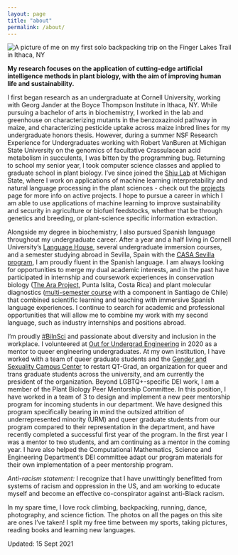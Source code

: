```yaml
---
layout: page
title: "about"
permalink: /about/
---
```

![A picture of me on my first solo backpacking trip on the Finger Lakes Trail in Ithaca, NY](../images/backpacking.JPG)

**My research focuses on the application of cutting-edge artificial intelligence methods in plant biology, with the aim of improving human life and sustainability.**<br>

I first began research as an undergraduate at Cornell University, working with Georg Jander at the Boyce Thompson Institute in Ithaca, NY. While pursuing a bachelor of arts in biochemistry, I worked in the lab and greenhouse on characterizing mutants in the benzoxazinoid pathway in maize, and characterizing pesticide uptake across maize inbred lines for my undergraduate honors thesis. However, during a summer NSF Research Experience for Undergraduates working with Robert VanBuren at Michigan State University on the genomics of facultative Crassulacean acid metabolism in succulents, I was bitten by the programming bug. Returning to school my senior year, I took computer science classes and applied to graduate school in plant biology. I’ve since joined the [Shiu Lab](https://shiulab.github.io/) at Michigan State, where I work on applications of machine learning interpretability and natural language processing in the plant sciences - check out the [projects](https://serenalotreck.github.io/projects/) page for more info on active projects. I hope to pursue a career in which I am able to use applications of machine learning to improve sustainability and security in agriculture or biofuel feedstocks, whether that be through genetics and breeding, or plant-science specific information extraction.<br>

Alongside my degree in biochemistry, I also pursued Spanish language throughout my undergraduate career. After a year and a half living in Cornell University’s [Language House](https://cornell.campusgroups.com/culh/home/), several undergraduate immersion courses, and a semester studying abroad in Sevilla, Spain with the [CASA Sevilla program](https://casa.education/sevilla), I am proudly fluent in the Spanish language. I am always looking for opportunities to merge my dual academic interests, and in the past have participated in internship and coursework experiences in conservation biology ([The Ara Project](https://en.wikipedia.org/wiki/The_Ara_Project), Punta Islita, Costa Rica) and plant molecular diagnostics ([multi-semester course](https://classes.cornell.edu/browse/roster/FA18/class/PLSCI/4300) with a component in Santiago de Chile) that combined scientific learning and teaching with immersive Spanish language experiences. I continue to search for academic and professional opportunities that will allow me to combine my work with my second language, such as industry internships and positions abroad. <br>

I’m proudly [#BiInSci](https://twitter.com/hashtag/biinsci?ref_src=twsrc%5Egoogle%7Ctwcamp%5Eserp%7Ctwgr%5Ehashtag) and passionate about diversity and inclusion in the workplace. I volunteered at [Out for Undergrad Engineering](https://www.outforundergrad.org/engineering) in 2020 as a mentor to queer engineering undergraduates. At my own institution, I have worked with a team of queer graduate students and the [Gender and Sexuality Campus Center](https://lbgtrc.msu.edu/) to restart QT-Grad, an organization for queer and trans graduate students across the university, and am currently the president of the organization.  Beyond LGBTQ+-specific DEI work, I am a member of the Plant Biology Peer Mentorship Committee. In this position, I have worked in a team of 3 to design and implement a new peer mentorship program for incoming students in our department. We have designed this program specifically bearing in mind the outsized attrition of underrepresented minority (URM) and queer graduate students from our program compared to their representation in the department, and have recently completed a successful first year of the program. In the first year I was a mentor to two students, and am continuing as a mentor in the coming year. I have also helped the Computational Mathematics, Science and Engineering Department’s DEI committee adapt our program materials for their own implementation of a peer mentorship program. <br>

*Anti-racism statement:* I recognize that I have unwittingly benefitted from systems of racism and oppression in the US, and am working to educate myself and become an effective co-conspirator against anti-Black racism.  <br>

In my spare time, I love rock climbing, backpacking, running, dance, photography, and science fiction. The photos on all the pages on this site are ones I’ve taken! I split my free time between my sports, taking pictures, reading books and learning new languages. <br>

Updated: 15 Sept 2021


